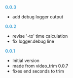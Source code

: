 
**<span style="color:#56adda">0.0.3</span>**
- add debug logger output

**<span style="color:#56adda">0.0.2</span>**
- revise '-to' time calculation
- fix logger.debug line

**<span style="color:#56adda">0.0.1</span>**
- Initial version
- made from video_trim 0.0.7
- fixes end seconds to trim
